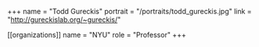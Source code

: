 +++
name = "Todd Gureckis"
portrait = "/portraits/todd_gureckis.jpg"
link = "http://gureckislab.org/~gureckis/"

[[organizations]]
name = "NYU"
role = "Professor"
+++

